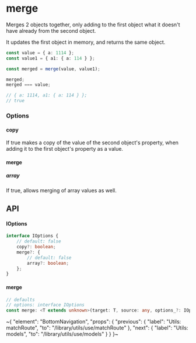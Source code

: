 
# merge

Merges 2 objects together, only adding to the first object what it doesn't have already from the second object.

It updates the first object in memory, and returns the same object.

```ts
const value = { a: 1114 };
const value1 = { a1: { a: 114 } };

const merged = merge(value, value1);

merged;
merged === value;

// { a: 1114, a1: { a: 114 } };
// true
```

### Options

#### copy

If true makes a copy of the value of the second object's property, when adding it to the first object's property as a value.

#### merge

##### array

If true, allows merging of array values as well.

## API

#### IOptions

```ts
interface IOptions {
    // default: false
    copy?: boolean;
    merge?: {
        // default: false
        array?: boolean;
    };
}
```

#### merge

```ts
// defaults
// options: interface IOptions
const merge: <T extends unknown>(target: T, source: any, options_?: IOptions) => T;
```


~{
  "element": "BottomNavigation",
  "props": {
    "previous": {
      "label": "Utils: matchRoute",
      "to": "/library/utils/use/matchRoute"
    },
    "next": {
      "label": "Utils: models",
      "to": "/library/utils/use/models"
    }
  }
}~
